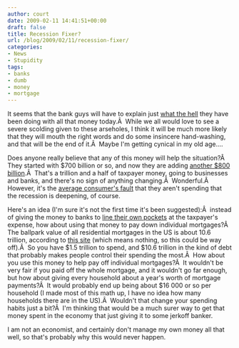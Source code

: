 ```yaml
---
author: court
date: 2009-02-11 14:41:51+00:00
draft: false
title: Recession Fixer?
url: /blog/2009/02/11/recession-fixer/
categories:
- News
- Stupidity
tags:
- banks
- dumb
- money
- mortgage
---
```


It seems that the bank guys will have to explain just [what the hell](http://business.theglobeandmail.com/servlet/story/RTGAM.20090211.wbailout0211/BNStory/Business/?page=rss&id=RTGAM.20090211.wbailout0211) they have been doing with all that money today.Â  While we all would love to see a severe scolding given to these arseholes, I think it will be much more likely that they will mouth the right words and do some insincere hand-washing, and that will be the end of it.Â  Maybe I'm getting cynical in my old age....

Does anyone really believe that any of this money will help the situation?Â  They started with $700 billion or so, and now they are adding [another $800 billion](http://news.yahoo.com/s/nm/20090211/bs_nm/us_usa_stimulus).Â  That's a trillion and a half of taxpayer money, going to businesses and banks, and there's no sign of anything changing.Â  Wonderful.Â  However, it's the [average consumer's fault](http://money.canoe.ca/News/Economy/2009/02/02/8234906-ap.html) that they aren't spending that the recession is deepening, of course.

Here's an idea (I'm sure it's not the first time it's been suggested):Â  instead of giving the money to banks to [line their own pockets](http://www.vallentyne.com/blog/2009/02/10/financial-restraint/) at the taxpayer's expense, how about using that money to pay down individual mortgages?Â  The ballpark value of all residential mortgages in the US is about 10.6 trillion, according to [this site](http://www.chacha.com/question/what-is-the-total--amount--of-residential-mortgages-in-the-united-states%3F) (which means nothing, so this could be way off).Â  So you have $1.5 trillion to spend, and $10.6 trillion in the kind of debt that probably makes people control their spending the most.Â  How about you use this money to help pay off individual mortgages?Â  It wouldn't be very fair if you paid off the whole mortgage, and it wouldn't go far enough, but how about giving every household about a year's worth of mortgage payments?Â  It would probably end up being about $16 000 or so per household (I made most of this math up, I have no idea how many households there are in the US).Â  Wouldn't that change your spending habits just a bit?Â  I'm thinking that would be a much surer way to get that money spent in the economy that just giving it to some jerkoff banker.

I am not an economist, and certainly don't manage my own money all that well, so that's probably why this would never happen.
